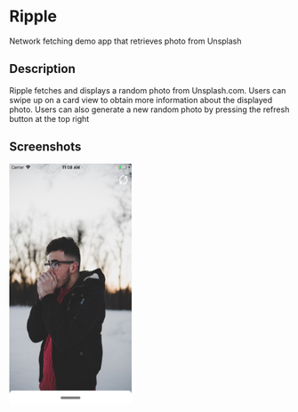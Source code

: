 # Ripple
Network fetching demo app that retrieves photo from Unsplash

## Description
Ripple fetches and displays a random photo from Unsplash.com. Users can swipe up on a card view to obtain more information about the displayed photo.
Users can also generate a new random photo by pressing the refresh button at the top right

## Screenshots


<img src="https://github.com/dumlaoj/Ripple/blob/master/Ripple%20Screenshots/Ripple-Screenshot1.png" width="220" height="434">


